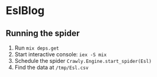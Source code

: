 # EslBlog


## Running the spider
1. Run `mix deps.get`
2. Start interactive console: `iex -S mix`
3. Schedule the spider `Crawly.Engine.start_spider(Esl)`
4. Find the data at `/tmp/Esl.csv`

